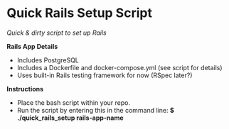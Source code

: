 <h1>Quick Rails Setup Script</h1>

<i>Quick & dirty script to set up Rails</i>

<b>Rails App Details</b>

<ul>
  <li>Includes PostgreSQL</li>
  <li>Includes a Dockerfile and docker-compose.yml (see script for details)</li>
  <li>Uses built-in Rails testing framework for now (RSpec later?)</li>
</ul>

<b>Instructions</b>

<ul>
  <li>Place the bash script within your repo.</li>
  <li>Run the script by entering this in the command line: <b>$ ./quick_rails_setup rails-app-name</b></li>
</ul>
